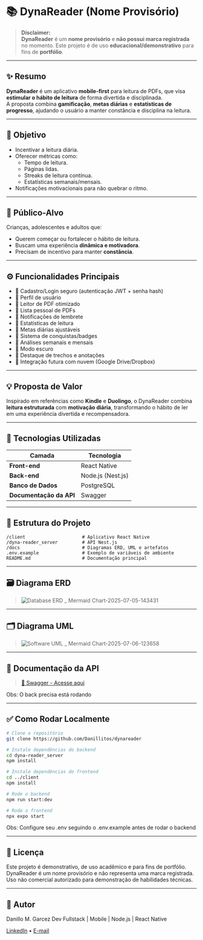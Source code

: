 # 📚 DynaReader (Nome Provisório)

> **Disclaimer:**  
> **DynaReader** é um **nome provisório** e **não possui marca registrada** no momento. Este projeto é de uso **educacional/demonstrativo** para fins de **portfólio**.

---

## ✨ Resumo

**DynaReader** é um aplicativo **mobile-first** para leitura de PDFs, que visa **estimular o hábito de leitura** de forma divertida e disciplinada.  
A proposta combina **gamificação**, **metas diárias** e **estatísticas de progresso**, ajudando o usuário a manter constância e disciplina na leitura.

---

## 🎯 Objetivo

- Incentivar a leitura diária.
- Oferecer métricas como:
  - Tempo de leitura.
  - Páginas lidas.
  - Streaks de leitura contínua.
  - Estatísticas semanais/mensais.
- Notificações motivacionais para não quebrar o ritmo.

---

## 👥 Público-Alvo

Crianças, adolescentes e adultos que:
- Querem começar ou fortalecer o hábito de leitura.
- Buscam uma experiência **dinâmica e motivadora**.
- Precisam de incentivo para manter **constância**.

---

## ⚙️ Funcionalidades Principais

- 📌 Cadastro/Login seguro (autenticação JWT + senha hash)
- 📌 Perfil de usuário
- 📌 Leitor de PDF otimizado
- 📌 Lista pessoal de PDFs
- 📌 Notificações de lembrete
- 📌 Estatísticas de leitura
- 📌 Metas diárias ajustáveis
- 📌 Sistema de conquistas/badges
- 📌 Análises semanais e mensais
- 📌 Modo escuro
- 📌 Destaque de trechos e anotações
- 📌 Integração futura com nuvem (Google Drive/Dropbox)

---

## 💡 Proposta de Valor

Inspirado em referências como **Kindle** e **Duolingo**, o DynaReader combina **leitura estruturada** com **motivação diária**, transformando o hábito de ler em uma experiência divertida e recompensadora.

---

## 🧩 Tecnologias Utilizadas

| Camada      | Tecnologia |
|-------------|-------------|
| **Front-end** | React Native |
| **Back-end**  | Node.js (Nest.js) |
| **Banco de Dados** | PostgreSQL |
| **Documentação da API** | Swagger |

---

## 📂 Estrutura do Projeto

```plaintext
/client                     # Aplicativo React Native
/dyna-reader_server         # API Nest.js
/docs                       # Diagramas ERD, UML e artefatos
.env.example                # Exemplo de variáveis de ambiente
README.md                   # Documentação principal
```

---

## 🗃️ Diagrama ERD

> ![Database ERD _ Mermaid Chart-2025-07-05-143431](https://github.com/user-attachments/assets/6489415c-d5f8-4286-a3ea-01e751a4be0b)


---

## 🗂️ Diagrama UML

> ![Software UML _ Mermaid Chart-2025-07-06-123658](https://github.com/user-attachments/assets/8fc2ff3b-e12d-417e-9f03-50dc773cac5e)


---

## 🔗 Documentação da API

> [🚀 Swagger - Acesse aqui](http://localhost:3000/api)

Obs: O back precisa está rodando

---

## ✅ Como Rodar Localmente

```bash
# Clone o repositório
git clone https://github.com/Danillitos/dynareader

# Instale dependências do backend
cd dyna-reader_server
npm install

# Instale dependências do frontend
cd ../client
npm install

# Rode o backend
npm run start:dev

# Rode o frontend
npx expo start

```
Obs: Configure seu .env seguindo o .env.example antes de rodar o backend

---

## 📜 Licença
Este projeto é demonstrativo, de uso acadêmico e para fins de portfólio.
DynaReader é um nome provisório e não representa uma marca registrada.
Uso não comercial autorizado para demonstração de habilidades técnicas.

---

## 🚀 Autor
Danillo M. Garcez
Dev Fullstack | Mobile | Node.js | React Native

[LinkedIn](www.linkedin.com/in/danillo-matos-garcez-6b4a082aa) • [E-mail](danillo.garcez@live.com)
